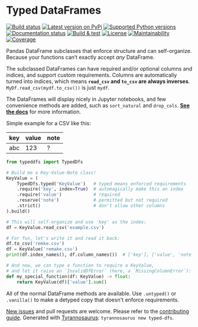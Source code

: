 # Typed DataFrames

[![Build status](https://img.shields.io/pypi/status/typeddfs)](https://pypi.org/project/typeddfs/)
[![Latest version on PyPi](https://badge.fury.io/py/typeddfs.svg)](https://pypi.org/project/typeddfs/)
[![Supported Python versions](https://img.shields.io/pypi/pyversions/typeddfs.svg)](https://pypi.org/project/typeddfs/)
[![Documentation status](https://readthedocs.org/projects/typeddfs/badge/?version=latest&style=flat-square)](https://readthedocs.org/projects/typed-dfs)
[![Build & test](https://github.com/dmyersturnbull/typed-dfs/workflows/Build%20&%20test/badge.svg)](https://github.com/dmyersturnbull/typed-dfs/actions)
[![License](https://img.shields.io/badge/License-Apache%202.0-blue.svg)](https://opensource.org/licenses/Apache-2.0)
[![Maintainability](https://api.codeclimate.com/v1/badges/6b804351b6ba5e7694af/maintainability)](https://codeclimate.com/github/dmyersturnbull/typed-dfs/maintainability)
[![Coverage](https://coveralls.io/repos/github/dmyersturnbull/type-dfs/badge.svg?branch=master)](https://coveralls.io/github/dmyersturnbull/typed-dfs?branch=master)


Pandas DataFrame subclasses that enforce structure and can self-organize.
Because your functions can’t exactly accept _any_  DataFrame.

The subclassed DataFrames can have required and/or optional columns and indices,
and support custom requirements.
Columns are automatically turned into indices,
which means **`read_csv` and `to_csv` are always inverses**.
`MyDf.read_csv(mydf.to_csv())` is just `mydf`.

The DataFrames will display nicely in Jupyter notebooks,
and few convenience methods are added, such as `sort_natural` and `drop_cols`.
**[See the docs](https://typed-dfs.readthedocs.io/en/stable/)** for more information.

Simple example for a CSV like this:

| key   | value  | note |
| ----- | ------ | ---- |
| abc   | 123    | ?    |

```python
from typeddfs import TypedDfs

# Build me a Key-Value-Note class!
KeyValue = (
    TypedDfs.typed('KeyValue')   # typed means enforced requirements
    .require('key', index=True)  # automagically make this an index
    .require('value')            # required
    .reserve('note')             # permitted but not required
    .strict()                    # don't allow other columns
).build()

# This will self-organize and use 'key' as the index:
df = KeyValue.read_csv('example.csv')

# For fun, let's write it and read it back:
df.to_csv('remke.csv')
df = KeyValue('remake.csv')
print(df.index_names(), df.column_names())  # ['key'], ['value', 'note']

# And now, we can type a function to require a KeyValue,
# and let it raise an `InvalidDfError` (here, a `MissingColumnError`):
def my_special_function(df: KeyValue) -> float:
    return KeyValue(df)['value'].sum()
```

All of the normal DataFrame methods are available.
Use `.untyped()` or `.vanilla()` to make a detyped copy that doesn't enforce requirements.


[New issues](https://github.com/dmyersturnbull/typed-dfs/issues) and pull requests are welcome.
Please refer to the [contributing guide](https://github.com/dmyersturnbull/typed-dfs/blob/master/CONTRIBUTING.md).
Generated with [Tyrannosaurus](https://github.com/dmyersturnbull/tyrannosaurus): `tyrannosaurus new typed-dfs`.
